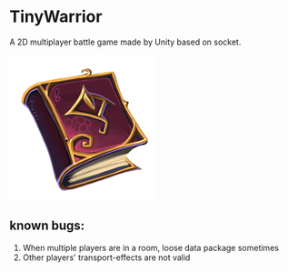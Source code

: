 # TinyWarrior

A 2D multiplayer battle game made by Unity based on socket.

![TinyWarrior.png](Assets/Sources/UI/Icon.png)

## known bugs:

1. When multiple players are in a room, loose data package sometimes
2. Other players' transport-effects are not valid
